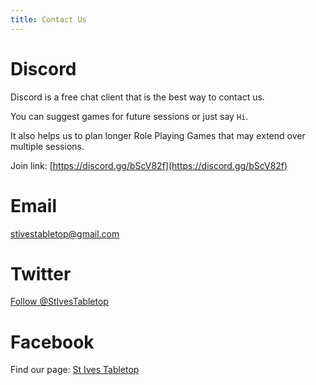 ```yaml
---
title: Contact Us
---
```


# Discord

Discord is a free chat client that is the best way to contact us.

You can suggest games for future sessions or just say `Hi`.

It also helps us to plan longer Role Playing Games that may extend over multiple sessions.

Join link: [https://discord.gg/bScV82f](https://discord.gg/bScV82f)

# Email

[stivestabletop@gmail.com](mailto:stivestabletop@gmail.com)

# Twitter

<a href="https://twitter.com/StIvesTabletop?ref_src=twsrc%5Etfw" class="twitter-follow-button" data-show-count="false">Follow @StIvesTabletop</a><script async src="https://platform.twitter.com/widgets.js" charset="utf-8"></script>

# Facebook

Find our page: [St Ives Tabletop](//www.facebook.com/StIvesTabletop)
